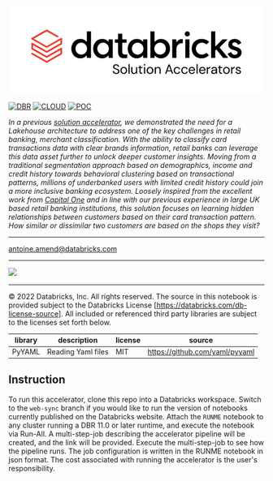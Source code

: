 <img src=https://raw.githubusercontent.com/databricks-industry-solutions/.github/main/profile/solacc_logo.png width="600px">

[![DBR](https://img.shields.io/badge/DBR-10.4ML-red?logo=databricks&style=for-the-badge)](https://docs.databricks.com/release-notes/runtime/10.4ml.html)
[![CLOUD](https://img.shields.io/badge/CLOUD-ALL-blue?logo=googlecloud&style=for-the-badge)](https://databricks.com/try-databricks)
[![POC](https://img.shields.io/badge/POC-8_days-green?style=for-the-badge)](https://databricks.com/try-databricks)

*In a previous [solution accelerator](https://github.com/databricks-industry-solutions/merchant-classification), we 
demonstrated the need for a Lakehouse architecture to address one of the key challenges in retail banking, 
merchant classification. With the ability to classify card transactions data with clear brands information, 
retail banks can leverage this data asset further to unlock deeper customer insights. Moving from a traditional 
segmentation approach based on demographics, income and credit history towards behavioral clustering based on 
transactional patterns, millions of underbanked users with limited credit history could join a more inclusive banking 
ecosystem. Loosely inspired from the excellent work from [Capital One](https://arxiv.org/pdf/1907.07225.pdf) and in 
line with our previous experience in large UK based retail banking institutions, this solution focuses on learning 
hidden relationships between customers based on their card transaction pattern. How similar or dissimilar two customers 
are based on the shops they visit?* 

___
<antoine.amend@databricks.com>

___


<img src=https://raw.githubusercontent.com/databricks-industry-solutions/transaction-embedding/main/images/reference_architecture.png width="1000px">

___

&copy; 2022 Databricks, Inc. All rights reserved. The source in this notebook is provided subject to the Databricks License [https://databricks.com/db-license-source].  All included or referenced third party libraries are subject to the licenses set forth below.

| library                                | description             | license    | source                                              |
|----------------------------------------|-------------------------|------------|-----------------------------------------------------|
| PyYAML                                 | Reading Yaml files      | MIT        | https://github.com/yaml/pyyaml                      |


## Instruction

To run this accelerator, clone this repo into a Databricks workspace. Switch to the `web-sync` branch if you would like to run the version of notebooks currently published on the Databricks website. Attach the `RUNME` notebook to any cluster running a DBR 11.0 or later runtime, and execute the notebook via Run-All. A multi-step-job describing the accelerator pipeline will be created, and the link will be provided. Execute the multi-step-job to see how the pipeline runs. The job configuration is written in the RUNME notebook in json format. The cost associated with running the accelerator is the user's responsibility.
